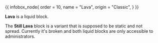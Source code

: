 {{ infobox_node{
	order = 10,
	name = "Lava",
	origin = "Classic",
} }}

**Lava** is a liquid block.

The **Still Lava** block is a variant that is supposed to be static and not spread. Currently it's broken and both liquid blocks are only accessible to administrators.
